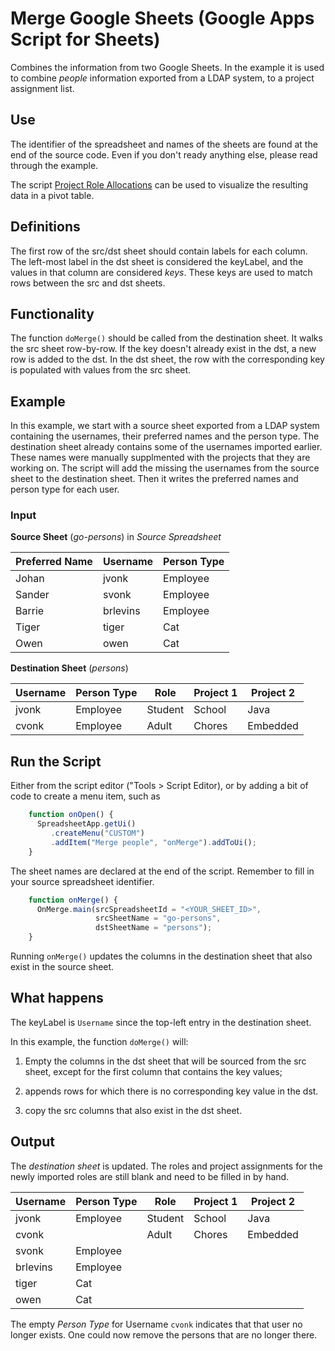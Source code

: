 # Merge Google Sheets (Google Apps Script for Sheets)

Combines the information from two Google Sheets.  In the example it is used to 
combine *people* information exported from a LDAP system, to a project
assignment list.

## Use

The identifier of the spreadsheet and names of the sheets are found at the end of
the source code. Even if you don't ready anything else, please read through the 
example.

The script [Project Role Allocations](https://github.com/cvonk/gas-sheets-projectrolealloc)
can be used to visualize the resulting data in a pivot table.

## Definitions

The first row of the src/dst sheet should contain labels for each column.
The left-most label in the dst sheet is considered the keyLabel, and the values in that
column are considered *keys*. These keys are used to match rows between the src and dst
sheets.

## Functionality

The function `doMerge()` should be called from the destination sheet.
It walks the src sheet row-by-row.  If the key doesn't already exist in the dst, a new
row is added to the dst.  In the dst sheet, the row with the corresponding key is populated
with values from the src sheet.

## Example

In this example, we start with a source sheet exported from a LDAP system containing the 
usernames, their preferred names and the person type.
The destination sheet already contains some of the usernames imported earlier. These
names were manually supplmented with the projects that they are working on.
The script will add the missing the usernames from the source sheet to the destination
sheet.  Then it writes the preferred names and person type for each user.

### Input

**Source Sheet** (*go-persons*) in *Source Spreadsheet*

| Preferred Name | Username	 | Person Type |
| -------------- | --------- | ----------- |
| Johan          |	jvonk	   | Employee    |
| Sander         |	svonk    |	Employee   |
| Barrie         |	brlevins |	Employee   |
| Tiger          |	tiger    |	Cat        |
| Owen           |	owen     |	Cat        |

**Destination Sheet** (*persons*)

| Username | Person Type |	Role    |	Project 1 |	Project 2 |
| -------- | ----------- | -------- | --------- | --------- |
| jvonk    |	Employee	 | Student	| School    |	Java      |
| cvonk    |	Employee	 | Adult	  | Chores    |	Embedded  |

## Run the Script

  Either from the script editor ("Tools > Script Editor), or by adding a
  bit of code to create a menu item, such as 

```javascript
    function onOpen() {
      SpreadsheetApp.getUi()
         .createMenu("CUSTOM")
         .addItem("Merge people", "onMerge").addToUi();
    }
```

  The sheet names are declared at the end of the script.  Remember to fill in
  your source spreadsheet identifier.  

```javascript
    function onMerge() {
      OnMerge.main(srcSpreadsheetId = "<YOUR_SHEET_ID>",
                   srcSheetName = "go-persons", 
                   dstSheetName = "persons");
    }
```

  Running `onMerge()` updates the columns in the destination sheet that also exist in the
  source sheet.

## What happens

The keyLabel is `Username` since the top-left entry in the destination sheet. 

In this example, the function `doMerge()` will:

 1. Empty the columns in the dst sheet that will be sourced from the src sheet,
    except for the first column that contains the key values;
    
 2. appends rows for which there is no corresponding key value in the dst.

 3. copy the src columns that also exist in the dst sheet.
    
## Output

The *destination sheet* is updated. The roles and project assignments for the
newly imported roles are still blank and need to be filled in by hand.

| Username | Person Type |	Role   | Project 1 | Project 2 |
| -------- | ----------- | ------- | --------- | --------- |
| jvonk    | Employee	   | Student | School    | Java      |
| cvonk    |         	   | Adult   | Chores    | Embedded  |
| svonk    | Employee	   |         |           |           |
| brlevins | Employee    |         |           |           |
| tiger    | Cat         |         |           |           |
| owen     | Cat         |         |           |           |

The empty *Person Type* for Username `cvonk` indicates that that user no longer exists.  One could now remove the persons that are no longer there.
